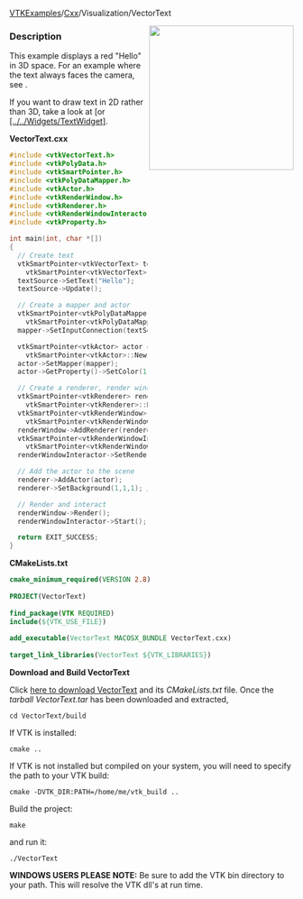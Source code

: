 [VTKExamples](/index/)/[Cxx](/Cxx)/Visualization/VectorText

<img align="right" src="https://github.com/lorensen/VTKExamples/blob/gh-pages/Testing/Baseline/Visualization/TestVectorText.png?raw=true" width="256" />

### Description
This example displays a red "Hello" in 3D space. For an example where the text always faces the camera, see []([../Follower]).

If you want to draw text in 2D rather than 3D, take a look at [or [[../../Widgets/TextWidget]]([../DrawText]]).

**VectorText.cxx**
```c++
#include <vtkVectorText.h>
#include <vtkPolyData.h>
#include <vtkSmartPointer.h>
#include <vtkPolyDataMapper.h>
#include <vtkActor.h>
#include <vtkRenderWindow.h>
#include <vtkRenderer.h>
#include <vtkRenderWindowInteractor.h>
#include <vtkProperty.h>

int main(int, char *[])
{
  // Create text
  vtkSmartPointer<vtkVectorText> textSource = 
    vtkSmartPointer<vtkVectorText>::New();
  textSource->SetText("Hello");
  textSource->Update();

  // Create a mapper and actor
  vtkSmartPointer<vtkPolyDataMapper> mapper = 
    vtkSmartPointer<vtkPolyDataMapper>::New();
  mapper->SetInputConnection(textSource->GetOutputPort());

  vtkSmartPointer<vtkActor> actor = 
    vtkSmartPointer<vtkActor>::New();
  actor->SetMapper(mapper);
  actor->GetProperty()->SetColor(1.0, 0.0, 0.0);

  // Create a renderer, render window, and interactor
  vtkSmartPointer<vtkRenderer> renderer = 
    vtkSmartPointer<vtkRenderer>::New();
  vtkSmartPointer<vtkRenderWindow> renderWindow = 
    vtkSmartPointer<vtkRenderWindow>::New();
  renderWindow->AddRenderer(renderer);
  vtkSmartPointer<vtkRenderWindowInteractor> renderWindowInteractor = 
    vtkSmartPointer<vtkRenderWindowInteractor>::New();
  renderWindowInteractor->SetRenderWindow(renderWindow);

  // Add the actor to the scene
  renderer->AddActor(actor);
  renderer->SetBackground(1,1,1); // Background color white

  // Render and interact
  renderWindow->Render();
  renderWindowInteractor->Start();

  return EXIT_SUCCESS;
}
```
**CMakeLists.txt**
```cmake
cmake_minimum_required(VERSION 2.8)
 
PROJECT(VectorText)
 
find_package(VTK REQUIRED)
include(${VTK_USE_FILE})
 
add_executable(VectorText MACOSX_BUNDLE VectorText.cxx)
 
target_link_libraries(VectorText ${VTK_LIBRARIES})
```

**Download and Build VectorText**

Click [here to download VectorText](https://github.com/lorensen/VTKWikiExamplesTarballs/raw/master/VectorText.tar) and its *CMakeLists.txt* file.
Once the *tarball VectorText.tar* has been downloaded and extracted,
```
cd VectorText/build 
```
If VTK is installed:
```
cmake ..
```
If VTK is not installed but compiled on your system, you will need to specify the path to your VTK build:
```
cmake -DVTK_DIR:PATH=/home/me/vtk_build ..
```
Build the project:
```
make
```
and run it:
```
./VectorText
```
**WINDOWS USERS PLEASE NOTE:** Be sure to add the VTK bin directory to your path. This will resolve the VTK dll's at run time.

